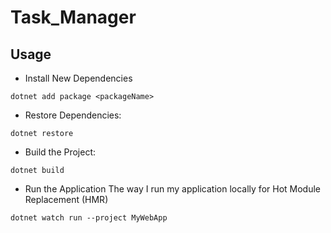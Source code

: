 # Task_Manager

## Usage

- Install New Dependencies

`dotnet add package <packageName>`

- Restore Dependencies:

`dotnet restore`

- Build the Project:

`dotnet build`

- Run the Application
The way I run my application locally for Hot Module Replacement (HMR)

`dotnet watch run --project MyWebApp` 
